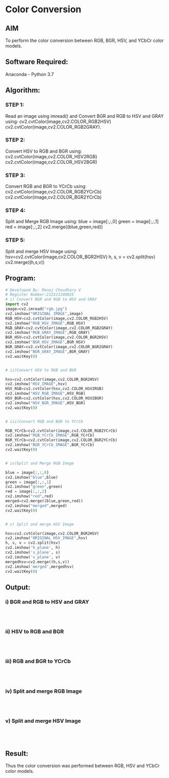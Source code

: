 # Color Conversion
## AIM
To perform the color conversion between RGB, BGR, HSV, and YCbCr color models.

## Software Required:
Anaconda - Python 3.7
## Algorithm:
### STEP 1: 
Read an image using imread() and Convert BGR and RGB to HSV and GRAY using: cv2.cvtColor(image,cv2.COLOR_RGB2HSV) cv2.cvtColor(image,cv2.COLOR_RGB2GRAY).
### STEP 2: 
Convert HSV to RGB and BGR using: cv2.cvtColor(image,cv2.COLOR_HSV2RGB) cv2.cvtColor(image,cv2.COLOR_HSV2BGR)

### STEP 3: 
Convert RGB and BGR to YCrCb using: cv2.cvtColor(image,cv2.COLOR_RGB2YCrCb) cv2.cvtColor(image,cv2.COLOR_BGR2YCrCb)

### STEP 4:
Split and Merge RGB Image using: blue = image[:,:,0] green = image[:,:,1] red = image[:,:,2] cv2.merge((blue,green,red))

### STEP 5: 
Split and merge HSV Image using: hsv=cv2.cvtColor(image,cv2.COLOR_BGR2HSV) h, s, v = cv2.split(hsv) cv2.merge((h,s,v))

## Program:
```python
# Developed By: Manoj Choudhary V
# Register Number:212221240025
# i) Convert BGR and RGB to HSV and GRAY
import cv2
image=cv2.imread("rgb.jpg")
cv2.imshow("ORIGINAL IMAGE",image)
RGB_HSV=cv2.cvtColor(image,cv2.COLOR_RGB2HSV)
cv2.imshow("RGB_HSV_IMAGE",RGB_HSV)
RGB_GRAY=cv2.cvtColor(image,cv2.COLOR_RGB2GRAY)
cv2.imshow("RGB_GRAY_IMAGE",RGB_GRAY)
BGR_HSV=cv2.cvtColor(image,cv2.COLOR_BGR2HSV)
cv2.imshow("BGR_HSV_IMAGE",BGR_HSV)
BGR_GRAY=cv2.cvtColor(image,cv2.COLOR_BGR2GRAY)
cv2.imshow("BGR_GRAY_IMAGE",BGR_GRAY)
cv2.waitKey(0)


# ii)Convert HSV to RGB and BGR

hsv=cv2.cvtColor(image,cv2.COLOR_BGR2HSV)
cv2.imshow("HSV_IMAGE",hsv)
HSV_RGB=cv2.cvtColor(hsv,cv2.COLOR_HSV2RGB)
cv2.imshow("HSV_RGB_IMAGE",HSV_RGB)
HSV_BGR=cv2.cvtColor(hsv,cv2.COLOR_HSV2BGR)
cv2.imshow("HSV_BGR_IMAGE",HSV_BGR)
cv2.waitKey(0)


# iii)Convert RGB and BGR to YCrCb

RGB_YCrCb=cv2.cvtColor(image,cv2.COLOR_RGB2YCrCb)
cv2.imshow("RGB_YCrCb_IMAGE",RGB_YCrCb)
BGR_YCrCb=cv2.cvtColor(image,cv2.COLOR_BGR2YCrCb)
cv2.imshow("BGR_YCrCb_IMAGE",BGR_YCrCb)
cv2.waitKey(0)


# iv)Split and Merge RGB Image

blue = image[:,:,0]
cv2.imshow("blue",blue)
green = image[:,:,1]
cv2.imshow("green",green)
red = image[:,:,2]
cv2.imshow("red",red)
merged=cv2.merge((blue,green,red))
cv2.imshow("merged",merged)
cv2.waitKey(0)


# v) Split and merge HSV Image

hsv=cv2.cvtColor(image,cv2.COLOR_BGR2HSV)
cv2.imshow("ORIGINAL HSV_IMAGE",hsv)
h, s, v = cv2.split(hsv)
cv2.imshow('h_plane', h)
cv2.imshow('s_plane', s)
cv2.imshow('v_plane', v)
mergedhsv=cv2.merge((h,s,v))
cv2.imshow('merged',mergedhsv)
cv2.waitKey(0)
```
## Output:
### i) BGR and RGB to HSV and GRAY
<br>
<br>

### ii) HSV to RGB and BGR
<br>
<br>

### iii) RGB and BGR to YCrCb
<br>
<br>

### iv) Split and merge RGB Image
<br>
<br>

### v) Split and merge HSV Image
<br>
<br>


## Result:
Thus the color conversion was performed between RGB, HSV and YCbCr color models.
